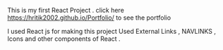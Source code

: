 This is my first React Project .
click here https://hritik2002.github.io/Portfolio/ to see the portfolio
 
 I used React js for making this project 
 Used External Links , NAVLINKS , Icons and other components of React .
 
